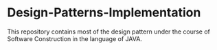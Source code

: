 # Design-Patterns-Implementation
This repository contains most of the design pattern under the course of Software Construction in the language of JAVA.

